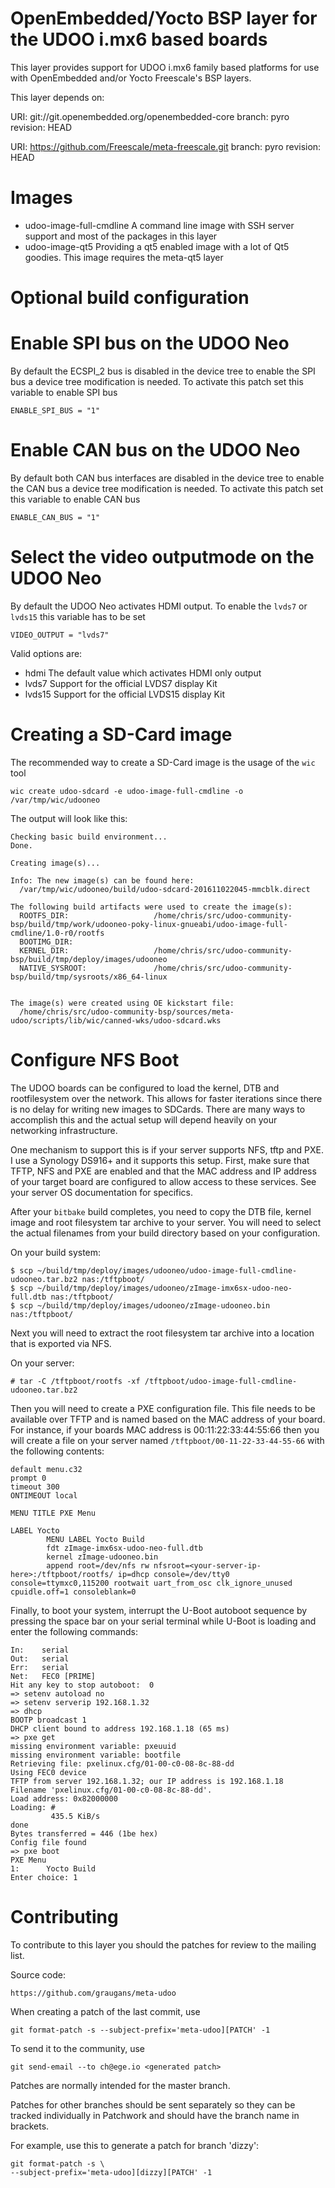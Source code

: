 OpenEmbedded/Yocto BSP layer for the UDOO i.mx6 based boards
===========================================================

This layer provides support for UDOO i.mx6 family based platforms for
use with OpenEmbedded and/or Yocto Freescale's BSP layers.

This layer depends on:

URI: git://git.openembedded.org/openembedded-core
branch: pyro
revision: HEAD

URI: https://github.com/Freescale/meta-freescale.git
branch: pyro
revision: HEAD

Images
======

- udoo-image-full-cmdline
  A command line image with SSH server support and most of the packages in this layer
- udoo-image-qt5
  Providing a qt5 enabled image with a lot of Qt5 goodies. This image requires the meta-qt5 layer

Optional build configuration
============================

Enable SPI bus on the UDOO Neo
==============================
By default the ECSPI_2 bus is disabled in the device tree to enable the SPI bus a device tree modification is needed.
To activate this patch set this variable to enable SPI bus
```
ENABLE_SPI_BUS = "1"
```

Enable CAN bus on the UDOO Neo
===============================
By default both  CAN bus interfaces are disabled in the device tree to enable the CAN bus a device tree modification is needed. To activate this patch set this variable to enable CAN bus
```
ENABLE_CAN_BUS = "1"
```

Select the video outputmode on the UDOO Neo
===========================================
By default the UDOO Neo activates HDMI output. To enable the ``lvds7`` or ``lvds15`` this variable has to be set
```
VIDEO_OUTPUT = "lvds7"
```

Valid options are:
- hdmi
   The default value which activates HDMI only output
- lvds7
   Support for the official LVDS7 display Kit
- lvds15
   Support for the official LVDS15 display Kit

Creating a SD-Card image
========================

The recommended way to create a SD-Card image is the usage of the ``wic`` tool

```
wic create udoo-sdcard -e udoo-image-full-cmdline -o /var/tmp/wic/udooneo
```

The output will look like this:

```
Checking basic build environment...
Done.

Creating image(s)...

Info: The new image(s) can be found here:
  /var/tmp/wic/udooneo/build/udoo-sdcard-201611022045-mmcblk.direct

The following build artifacts were used to create the image(s):
  ROOTFS_DIR:                   /home/chris/src/udoo-community-bsp/build/tmp/work/udooneo-poky-linux-gnueabi/udoo-image-full-cmdline/1.0-r0/rootfs
  BOOTIMG_DIR:
  KERNEL_DIR:                   /home/chris/src/udoo-community-bsp/build/tmp/deploy/images/udooneo
  NATIVE_SYSROOT:               /home/chris/src/udoo-community-bsp/build/tmp/sysroots/x86_64-linux


The image(s) were created using OE kickstart file:
  /home/chris/src/udoo-community-bsp/sources/meta-udoo/scripts/lib/wic/canned-wks/udoo-sdcard.wks
```


Configure NFS Boot
==================

The UDOO boards can be configured to load the kernel, DTB and
rootfilesystem over the network.  This allows for faster iterations
since there is no delay for writing new images to SDCards.  There are
many ways to accomplish this and the actual setup will depend heavily
on your networking infrastructure.

One mechanism to support this is if your server supports NFS, tftp and
PXE.  I use a Synology DS916+ and it supports this setup.  First, make
sure that TFTP, NFS and PXE are enabled and that the MAC address and
IP address of your target board are configured to allow access to these
services.  See your server OS documentation for specifics.

After your ```bitbake``` build completes, you need to copy the DTB file,
kernel image and root filesystem tar archive to your server. You will need
to select the actual filenames from your build directory based on your configuration.

On your build system:

```
$ scp ~/build/tmp/deploy/images/udooneo/udoo-image-full-cmdline-udooneo.tar.bz2 nas:/tftpboot/
$ scp ~/build/tmp/deploy/images/udooneo/zImage-imx6sx-udoo-neo-full.dtb nas:/tftpboot/
$ scp ~/build/tmp/deploy/images/udooneo/zImage-udooneo.bin nas:/tftpboot/
```

Next you will need to extract the root filesystem tar archive into a location that
is exported via NFS.

On your server:

```
# tar -C /tftpboot/rootfs -xf /tftpboot/udoo-image-full-cmdline-udooneo.tar.bz2
```

Then you will need to create a PXE configuration file. This file needs to be available
over TFTP and is named based on the MAC address of your board.  For instance, if your
boards MAC address is 00:11:22:33:44:55:66 then you will create a file on your server
named ```/tftpboot/00-11-22-33-44-55-66``` with the following contents:

```
default menu.c32
prompt 0
timeout 300
ONTIMEOUT local

MENU TITLE PXE Menu

LABEL Yocto
        MENU LABEL Yocto Build
        fdt zImage-imx6sx-udoo-neo-full.dtb
        kernel zImage-udooneo.bin
        append root=/dev/nfs rw nfsroot=<your-server-ip-here>:/tftpboot/rootfs/ ip=dhcp console=/dev/tty0 console=ttymxc0,115200 rootwait uart_from_osc clk_ignore_unused cpuidle.off=1 consoleblank=0
```

Finally, to boot your system, interrupt the U-Boot autoboot sequence by
pressing the space bar on your serial terminal while U-Boot is loading
and enter the following commands:

```
In:    serial
Out:   serial
Err:   serial
Net:   FEC0 [PRIME]
Hit any key to stop autoboot:  0
=> setenv autoload no
=> setenv serverip 192.168.1.32
=> dhcp
BOOTP broadcast 1
DHCP client bound to address 192.168.1.18 (65 ms)
=> pxe get
missing environment variable: pxeuuid
missing environment variable: bootfile
Retrieving file: pxelinux.cfg/01-00-c0-08-8c-88-dd
Using FEC0 device
TFTP from server 192.168.1.32; our IP address is 192.168.1.18
Filename 'pxelinux.cfg/01-00-c0-08-8c-88-dd'.
Load address: 0x82000000
Loading: #
         435.5 KiB/s
done
Bytes transferred = 446 (1be hex)
Config file found
=> pxe boot
PXE Menu
1:      Yocto Build
Enter choice: 1
```


Contributing
============

To contribute to this layer you should the patches for review to the
mailing list.


Source code:

    https://github.com/graugans/meta-udoo

When creating a patch of the last commit, use

    git format-patch -s --subject-prefix='meta-udoo][PATCH' -1

To send it to the community, use

    git send-email --to ch@ege.io <generated patch>

Patches are normally intended for the master branch.

Patches for other branches should be sent separately so they can be tracked
individually in Patchwork and should have the branch name in brackets.

For example, use this to generate a patch for branch 'dizzy':

    git format-patch -s \
	--subject-prefix='meta-udoo][dizzy][PATCH' -1
